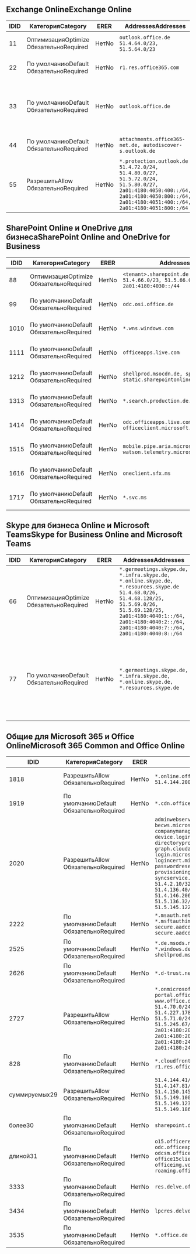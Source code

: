 <!--THIS FILE IS AUTOMATICALLY GENERATED. MANUAL CHANGES WILL BE OVERWRITTEN.-->
<!--Please contact the Office 365 Endpoints team with any questions.-->
<!--Germany endpoints version 2020070800-->
<!--File generated 2020-07-08 17:01:09.7820-->

## <a name="exchange-online"></a><span data-ttu-id="2e284-101">Exchange Online</span><span class="sxs-lookup"><span data-stu-id="2e284-101">Exchange Online</span></span>

<span data-ttu-id="2e284-102">ID</span><span class="sxs-lookup"><span data-stu-id="2e284-102">ID</span></span> | <span data-ttu-id="2e284-103">Категория</span><span class="sxs-lookup"><span data-stu-id="2e284-103">Category</span></span> | <span data-ttu-id="2e284-104">ER</span><span class="sxs-lookup"><span data-stu-id="2e284-104">ER</span></span> | <span data-ttu-id="2e284-105">Addresses</span><span class="sxs-lookup"><span data-stu-id="2e284-105">Addresses</span></span> | <span data-ttu-id="2e284-106">Порты</span><span class="sxs-lookup"><span data-stu-id="2e284-106">Ports</span></span>
-- | -------------------- | -- | ----------------------------------------------------------------------------------------------------------------------------------------------------------------------------------------- | -------------------------------
<span data-ttu-id="2e284-107">1</span><span class="sxs-lookup"><span data-stu-id="2e284-107">1</span></span> | <span data-ttu-id="2e284-108">Оптимизация</span><span class="sxs-lookup"><span data-stu-id="2e284-108">Optimize</span></span><BR><span data-ttu-id="2e284-109">Обязательно</span><span class="sxs-lookup"><span data-stu-id="2e284-109">Required</span></span> | <span data-ttu-id="2e284-110">Нет</span><span class="sxs-lookup"><span data-stu-id="2e284-110">No</span></span> | `outlook.office.de`<BR>`51.4.64.0/23, 51.5.64.0/23` | <span data-ttu-id="2e284-111">**TCP:** 443, 80</span><span class="sxs-lookup"><span data-stu-id="2e284-111">**TCP:** 443, 80</span></span>
<span data-ttu-id="2e284-112">2</span><span class="sxs-lookup"><span data-stu-id="2e284-112">2</span></span> | <span data-ttu-id="2e284-113">По умолчанию</span><span class="sxs-lookup"><span data-stu-id="2e284-113">Default</span></span><BR><span data-ttu-id="2e284-114">Обязательно</span><span class="sxs-lookup"><span data-stu-id="2e284-114">Required</span></span> | <span data-ttu-id="2e284-115">Нет</span><span class="sxs-lookup"><span data-stu-id="2e284-115">No</span></span> | `r1.res.office365.com` | <span data-ttu-id="2e284-116">**TCP:** 443, 80</span><span class="sxs-lookup"><span data-stu-id="2e284-116">**TCP:** 443, 80</span></span>
<span data-ttu-id="2e284-117">3</span><span class="sxs-lookup"><span data-stu-id="2e284-117">3</span></span> | <span data-ttu-id="2e284-118">По умолчанию</span><span class="sxs-lookup"><span data-stu-id="2e284-118">Default</span></span><BR><span data-ttu-id="2e284-119">Обязательно</span><span class="sxs-lookup"><span data-stu-id="2e284-119">Required</span></span> | <span data-ttu-id="2e284-120">Нет</span><span class="sxs-lookup"><span data-stu-id="2e284-120">No</span></span> | `outlook.office.de` | <span data-ttu-id="2e284-121">**TCP:** 143, 25, 587, 993, 995</span><span class="sxs-lookup"><span data-stu-id="2e284-121">**TCP:** 143, 25, 587, 993, 995</span></span>
<span data-ttu-id="2e284-122">4</span><span class="sxs-lookup"><span data-stu-id="2e284-122">4</span></span> | <span data-ttu-id="2e284-123">По умолчанию</span><span class="sxs-lookup"><span data-stu-id="2e284-123">Default</span></span><BR><span data-ttu-id="2e284-124">Обязательно</span><span class="sxs-lookup"><span data-stu-id="2e284-124">Required</span></span> | <span data-ttu-id="2e284-125">Нет</span><span class="sxs-lookup"><span data-stu-id="2e284-125">No</span></span> | `attachments.office365-net.de, autodiscover-s.outlook.de` | <span data-ttu-id="2e284-126">**TCP:** 443, 80</span><span class="sxs-lookup"><span data-stu-id="2e284-126">**TCP:** 443, 80</span></span>
<span data-ttu-id="2e284-127">5</span><span class="sxs-lookup"><span data-stu-id="2e284-127">5</span></span> | <span data-ttu-id="2e284-128">Разрешить</span><span class="sxs-lookup"><span data-stu-id="2e284-128">Allow</span></span><BR><span data-ttu-id="2e284-129">Обязательно</span><span class="sxs-lookup"><span data-stu-id="2e284-129">Required</span></span> | <span data-ttu-id="2e284-130">Нет</span><span class="sxs-lookup"><span data-stu-id="2e284-130">No</span></span> | `*.protection.outlook.de`<BR>`51.4.72.0/24, 51.4.80.0/27, 51.5.72.0/24, 51.5.80.0/27, 2a01:4180:4050:400::/64, 2a01:4180:4050:800::/64, 2a01:4180:4051:400::/64, 2a01:4180:4051:800::/64` | <span data-ttu-id="2e284-131">**TCP:** 25, 443</span><span class="sxs-lookup"><span data-stu-id="2e284-131">**TCP:** 25, 443</span></span>

## <a name="sharepoint-online-and-onedrive-for-business"></a><span data-ttu-id="2e284-132">SharePoint Online и OneDrive для бизнеса</span><span class="sxs-lookup"><span data-stu-id="2e284-132">SharePoint Online and OneDrive for Business</span></span>

<span data-ttu-id="2e284-133">ID</span><span class="sxs-lookup"><span data-stu-id="2e284-133">ID</span></span> | <span data-ttu-id="2e284-134">Категория</span><span class="sxs-lookup"><span data-stu-id="2e284-134">Category</span></span> | <span data-ttu-id="2e284-135">ER</span><span class="sxs-lookup"><span data-stu-id="2e284-135">ER</span></span> | <span data-ttu-id="2e284-136">Addresses</span><span class="sxs-lookup"><span data-stu-id="2e284-136">Addresses</span></span> | <span data-ttu-id="2e284-137">Порты</span><span class="sxs-lookup"><span data-stu-id="2e284-137">Ports</span></span>
-- | -------------------- | -- | ------------------------------------------------------------------------------ | ----------------
<span data-ttu-id="2e284-138">8</span><span class="sxs-lookup"><span data-stu-id="2e284-138">8</span></span> | <span data-ttu-id="2e284-139">Оптимизация</span><span class="sxs-lookup"><span data-stu-id="2e284-139">Optimize</span></span><BR><span data-ttu-id="2e284-140">Обязательно</span><span class="sxs-lookup"><span data-stu-id="2e284-140">Required</span></span> | <span data-ttu-id="2e284-141">Нет</span><span class="sxs-lookup"><span data-stu-id="2e284-141">No</span></span> | `<tenant>.sharepoint.de`<BR>`51.4.66.0/23, 51.5.66.0/23, 2a01:4180:4030::/44` | <span data-ttu-id="2e284-142">**TCP:** 443, 80</span><span class="sxs-lookup"><span data-stu-id="2e284-142">**TCP:** 443, 80</span></span>
<span data-ttu-id="2e284-143">9</span><span class="sxs-lookup"><span data-stu-id="2e284-143">9</span></span> | <span data-ttu-id="2e284-144">По умолчанию</span><span class="sxs-lookup"><span data-stu-id="2e284-144">Default</span></span><BR><span data-ttu-id="2e284-145">Обязательно</span><span class="sxs-lookup"><span data-stu-id="2e284-145">Required</span></span> | <span data-ttu-id="2e284-146">Нет</span><span class="sxs-lookup"><span data-stu-id="2e284-146">No</span></span> | `odc.osi.office.de` | <span data-ttu-id="2e284-147">**TCP:** 443, 80</span><span class="sxs-lookup"><span data-stu-id="2e284-147">**TCP:** 443, 80</span></span>
<span data-ttu-id="2e284-148">10</span><span class="sxs-lookup"><span data-stu-id="2e284-148">10</span></span> | <span data-ttu-id="2e284-149">По умолчанию</span><span class="sxs-lookup"><span data-stu-id="2e284-149">Default</span></span><BR><span data-ttu-id="2e284-150">Обязательно</span><span class="sxs-lookup"><span data-stu-id="2e284-150">Required</span></span> | <span data-ttu-id="2e284-151">Нет</span><span class="sxs-lookup"><span data-stu-id="2e284-151">No</span></span> | `*.wns.windows.com` | <span data-ttu-id="2e284-152">**TCP:** 443, 80</span><span class="sxs-lookup"><span data-stu-id="2e284-152">**TCP:** 443, 80</span></span>
<span data-ttu-id="2e284-153">11</span><span class="sxs-lookup"><span data-stu-id="2e284-153">11</span></span> | <span data-ttu-id="2e284-154">По умолчанию</span><span class="sxs-lookup"><span data-stu-id="2e284-154">Default</span></span><BR><span data-ttu-id="2e284-155">Обязательно</span><span class="sxs-lookup"><span data-stu-id="2e284-155">Required</span></span> | <span data-ttu-id="2e284-156">Нет</span><span class="sxs-lookup"><span data-stu-id="2e284-156">No</span></span> | `officeapps.live.com` | <span data-ttu-id="2e284-157">**TCP:** 443, 80</span><span class="sxs-lookup"><span data-stu-id="2e284-157">**TCP:** 443, 80</span></span>
<span data-ttu-id="2e284-158">12</span><span class="sxs-lookup"><span data-stu-id="2e284-158">12</span></span> | <span data-ttu-id="2e284-159">По умолчанию</span><span class="sxs-lookup"><span data-stu-id="2e284-159">Default</span></span><BR><span data-ttu-id="2e284-160">Обязательно</span><span class="sxs-lookup"><span data-stu-id="2e284-160">Required</span></span> | <span data-ttu-id="2e284-161">Нет</span><span class="sxs-lookup"><span data-stu-id="2e284-161">No</span></span> | `shellprod.msocdn.de, spoprod-a.akamaihd.net, static.sharepointonline.com` | <span data-ttu-id="2e284-162">**TCP:** 443, 80</span><span class="sxs-lookup"><span data-stu-id="2e284-162">**TCP:** 443, 80</span></span>
<span data-ttu-id="2e284-163">13</span><span class="sxs-lookup"><span data-stu-id="2e284-163">13</span></span> | <span data-ttu-id="2e284-164">По умолчанию</span><span class="sxs-lookup"><span data-stu-id="2e284-164">Default</span></span><BR><span data-ttu-id="2e284-165">Обязательно</span><span class="sxs-lookup"><span data-stu-id="2e284-165">Required</span></span> | <span data-ttu-id="2e284-166">Нет</span><span class="sxs-lookup"><span data-stu-id="2e284-166">No</span></span> | `*.search.production.de.azuretrafficmanager.de` | <span data-ttu-id="2e284-167">**TCP:** 443</span><span class="sxs-lookup"><span data-stu-id="2e284-167">**TCP:** 443</span></span>
<span data-ttu-id="2e284-168">14</span><span class="sxs-lookup"><span data-stu-id="2e284-168">14</span></span> | <span data-ttu-id="2e284-169">По умолчанию</span><span class="sxs-lookup"><span data-stu-id="2e284-169">Default</span></span><BR><span data-ttu-id="2e284-170">Обязательно</span><span class="sxs-lookup"><span data-stu-id="2e284-170">Required</span></span> | <span data-ttu-id="2e284-171">Нет</span><span class="sxs-lookup"><span data-stu-id="2e284-171">No</span></span> | `odc.officeapps.live.com, officeclient.microsoft.com` | <span data-ttu-id="2e284-172">**TCP:** 443, 80</span><span class="sxs-lookup"><span data-stu-id="2e284-172">**TCP:** 443, 80</span></span>
<span data-ttu-id="2e284-173">15</span><span class="sxs-lookup"><span data-stu-id="2e284-173">15</span></span> | <span data-ttu-id="2e284-174">По умолчанию</span><span class="sxs-lookup"><span data-stu-id="2e284-174">Default</span></span><BR><span data-ttu-id="2e284-175">Обязательно</span><span class="sxs-lookup"><span data-stu-id="2e284-175">Required</span></span> | <span data-ttu-id="2e284-176">Нет</span><span class="sxs-lookup"><span data-stu-id="2e284-176">No</span></span> | `mobile.pipe.aria.microsoft.com, ssw.live.com, watson.telemetry.microsoft.com` | <span data-ttu-id="2e284-177">**TCP:** 443, 80</span><span class="sxs-lookup"><span data-stu-id="2e284-177">**TCP:** 443, 80</span></span>
<span data-ttu-id="2e284-178">16</span><span class="sxs-lookup"><span data-stu-id="2e284-178">16</span></span> | <span data-ttu-id="2e284-179">По умолчанию</span><span class="sxs-lookup"><span data-stu-id="2e284-179">Default</span></span><BR><span data-ttu-id="2e284-180">Обязательно</span><span class="sxs-lookup"><span data-stu-id="2e284-180">Required</span></span> | <span data-ttu-id="2e284-181">Нет</span><span class="sxs-lookup"><span data-stu-id="2e284-181">No</span></span> | `oneclient.sfx.ms` | <span data-ttu-id="2e284-182">**TCP:** 443, 80</span><span class="sxs-lookup"><span data-stu-id="2e284-182">**TCP:** 443, 80</span></span>
<span data-ttu-id="2e284-183">17</span><span class="sxs-lookup"><span data-stu-id="2e284-183">17</span></span> | <span data-ttu-id="2e284-184">По умолчанию</span><span class="sxs-lookup"><span data-stu-id="2e284-184">Default</span></span><BR><span data-ttu-id="2e284-185">Обязательно</span><span class="sxs-lookup"><span data-stu-id="2e284-185">Required</span></span> | <span data-ttu-id="2e284-186">Нет</span><span class="sxs-lookup"><span data-stu-id="2e284-186">No</span></span> | `*.svc.ms` | <span data-ttu-id="2e284-187">**TCP:** 443, 80</span><span class="sxs-lookup"><span data-stu-id="2e284-187">**TCP:** 443, 80</span></span>

## <a name="skype-for-business-online-and-microsoft-teams"></a><span data-ttu-id="2e284-188">Skype для бизнеса Online и Microsoft Teams</span><span class="sxs-lookup"><span data-stu-id="2e284-188">Skype for Business Online and Microsoft Teams</span></span>

<span data-ttu-id="2e284-189">ID</span><span class="sxs-lookup"><span data-stu-id="2e284-189">ID</span></span> | <span data-ttu-id="2e284-190">Категория</span><span class="sxs-lookup"><span data-stu-id="2e284-190">Category</span></span> | <span data-ttu-id="2e284-191">ER</span><span class="sxs-lookup"><span data-stu-id="2e284-191">ER</span></span> | <span data-ttu-id="2e284-192">Addresses</span><span class="sxs-lookup"><span data-stu-id="2e284-192">Addresses</span></span> | <span data-ttu-id="2e284-193">Порты</span><span class="sxs-lookup"><span data-stu-id="2e284-193">Ports</span></span>
-- | -------------------- | -- | ----------------------------------------------------------------------------------------------------------------------------------------------------------------------------------------------------------------------------------------------- | --------------------------------------------------
<span data-ttu-id="2e284-194">6</span><span class="sxs-lookup"><span data-stu-id="2e284-194">6</span></span> | <span data-ttu-id="2e284-195">Оптимизация</span><span class="sxs-lookup"><span data-stu-id="2e284-195">Optimize</span></span><BR><span data-ttu-id="2e284-196">Обязательно</span><span class="sxs-lookup"><span data-stu-id="2e284-196">Required</span></span> | <span data-ttu-id="2e284-197">Нет</span><span class="sxs-lookup"><span data-stu-id="2e284-197">No</span></span> | `*.germeetings.skype.de, *.infra.skype.de, *.online.skype.de, *.resources.skype.de`<BR>`51.4.68.0/26, 51.4.68.128/25, 51.5.69.0/26, 51.5.69.128/25, 2a01:4180:4040:1::/64, 2a01:4180:4040:2::/64, 2a01:4180:4040:7::/64, 2a01:4180:4040:8::/64` | <span data-ttu-id="2e284-198">**TCP:** 443, 80</span><span class="sxs-lookup"><span data-stu-id="2e284-198">**TCP:** 443, 80</span></span><BR><span data-ttu-id="2e284-199">**UDP:** 3478</span><span class="sxs-lookup"><span data-stu-id="2e284-199">**UDP:** 3478</span></span>
<span data-ttu-id="2e284-200">7</span><span class="sxs-lookup"><span data-stu-id="2e284-200">7</span></span> | <span data-ttu-id="2e284-201">По умолчанию</span><span class="sxs-lookup"><span data-stu-id="2e284-201">Default</span></span><BR><span data-ttu-id="2e284-202">Обязательно</span><span class="sxs-lookup"><span data-stu-id="2e284-202">Required</span></span> | <span data-ttu-id="2e284-203">Нет</span><span class="sxs-lookup"><span data-stu-id="2e284-203">No</span></span> | `*.germeetings.skype.de, *.infra.skype.de, *.online.skype.de, *.resources.skype.de` | <span data-ttu-id="2e284-204">**TCP:** 5061, 50000–59999</span><span class="sxs-lookup"><span data-stu-id="2e284-204">**TCP:** 5061, 50000-59999</span></span><BR><span data-ttu-id="2e284-205">**UDP:** 50000–59999</span><span class="sxs-lookup"><span data-stu-id="2e284-205">**UDP:** 50000-59999</span></span>

## <a name="microsoft-365-common-and-office-online"></a><span data-ttu-id="2e284-206">Общие для Microsoft 365 и Office Online</span><span class="sxs-lookup"><span data-stu-id="2e284-206">Microsoft 365 Common and Office Online</span></span>

<span data-ttu-id="2e284-207">ID</span><span class="sxs-lookup"><span data-stu-id="2e284-207">ID</span></span> | <span data-ttu-id="2e284-208">Категория</span><span class="sxs-lookup"><span data-stu-id="2e284-208">Category</span></span> | <span data-ttu-id="2e284-209">ER</span><span class="sxs-lookup"><span data-stu-id="2e284-209">ER</span></span> | <span data-ttu-id="2e284-210">Addresses</span><span class="sxs-lookup"><span data-stu-id="2e284-210">Addresses</span></span> | <span data-ttu-id="2e284-211">Порты</span><span class="sxs-lookup"><span data-stu-id="2e284-211">Ports</span></span>
-- | ------------------- | -- | -------------------------------------------------------------------------------------------------------------------------------------------------------------------------------------------------------------------------------------------------------------------------------------------------------------------------------------------------------------------------------------------------------------------------------------------------------------------------------------------------------------------------------------------------------------------------------------------------------------------------- | ----------------
<span data-ttu-id="2e284-212">18</span><span class="sxs-lookup"><span data-stu-id="2e284-212">18</span></span> | <span data-ttu-id="2e284-213">Разрешить</span><span class="sxs-lookup"><span data-stu-id="2e284-213">Allow</span></span><BR><span data-ttu-id="2e284-214">Обязательно</span><span class="sxs-lookup"><span data-stu-id="2e284-214">Required</span></span> | <span data-ttu-id="2e284-215">Нет</span><span class="sxs-lookup"><span data-stu-id="2e284-215">No</span></span> | `*.online.office.de`<BR>`51.4.144.200/32, 51.5.149.3/32, 51.18.16.0/23` | <span data-ttu-id="2e284-216">**TCP:** 443</span><span class="sxs-lookup"><span data-stu-id="2e284-216">**TCP:** 443</span></span>
<span data-ttu-id="2e284-217">19</span><span class="sxs-lookup"><span data-stu-id="2e284-217">19</span></span> | <span data-ttu-id="2e284-218">По умолчанию</span><span class="sxs-lookup"><span data-stu-id="2e284-218">Default</span></span><BR><span data-ttu-id="2e284-219">Обязательно</span><span class="sxs-lookup"><span data-stu-id="2e284-219">Required</span></span> | <span data-ttu-id="2e284-220">Нет</span><span class="sxs-lookup"><span data-stu-id="2e284-220">No</span></span> | `*.cdn.office.net` | <span data-ttu-id="2e284-221">**TCP:** 443</span><span class="sxs-lookup"><span data-stu-id="2e284-221">**TCP:** 443</span></span>
<span data-ttu-id="2e284-222">20</span><span class="sxs-lookup"><span data-stu-id="2e284-222">20</span></span> | <span data-ttu-id="2e284-223">Разрешить</span><span class="sxs-lookup"><span data-stu-id="2e284-223">Allow</span></span><BR><span data-ttu-id="2e284-224">Обязательно</span><span class="sxs-lookup"><span data-stu-id="2e284-224">Required</span></span> | <span data-ttu-id="2e284-225">Нет</span><span class="sxs-lookup"><span data-stu-id="2e284-225">No</span></span> | `adminwebservice.microsoftonline.de, becws.microsoftonline.de, companymanager.microsoftonline.de, device.login.microsoftonline.de, directoryprovisioning.cloudapi.de, graph.cloudapi.de, graph.microsoft.de, login.microsoftonline.de, logincert.microsoftonline.de, pas.cloudapi.de, passwordreset.activedirectory.microsoftazure.de, provisioningapi.microsoftonline.de, syncservice.microsoftonline.de`<BR>`51.4.2.10/32, 51.4.71.61/32, 51.4.136.38/31, 51.4.136.40/31, 51.4.136.42/32, 51.4.146.38/32, 51.4.146.206/32, 51.5.16.7/32, 51.5.71.22/32, 51.5.136.32/30, 51.5.136.36/32, 51.5.145.29/32, 51.5.145.122/32` | <span data-ttu-id="2e284-226">**TCP:** 443, 80</span><span class="sxs-lookup"><span data-stu-id="2e284-226">**TCP:** 443, 80</span></span>
<span data-ttu-id="2e284-227">22</span><span class="sxs-lookup"><span data-stu-id="2e284-227">22</span></span> | <span data-ttu-id="2e284-228">По умолчанию</span><span class="sxs-lookup"><span data-stu-id="2e284-228">Default</span></span><BR><span data-ttu-id="2e284-229">Обязательно</span><span class="sxs-lookup"><span data-stu-id="2e284-229">Required</span></span> | <span data-ttu-id="2e284-230">Нет</span><span class="sxs-lookup"><span data-stu-id="2e284-230">No</span></span> | `*.msauth.net, *.msauthimages.de, *.msftauth.net, *.msftauthimages.de, secure.aadcdn.microsoftonline-p.com, secure.aadcdn.microsoftonline-p.de` | <span data-ttu-id="2e284-231">**TCP:** 443, 80</span><span class="sxs-lookup"><span data-stu-id="2e284-231">**TCP:** 443, 80</span></span>
<span data-ttu-id="2e284-232">25</span><span class="sxs-lookup"><span data-stu-id="2e284-232">25</span></span> | <span data-ttu-id="2e284-233">По умолчанию</span><span class="sxs-lookup"><span data-stu-id="2e284-233">Default</span></span><BR><span data-ttu-id="2e284-234">Обязательно</span><span class="sxs-lookup"><span data-stu-id="2e284-234">Required</span></span> | <span data-ttu-id="2e284-235">Нет</span><span class="sxs-lookup"><span data-stu-id="2e284-235">No</span></span> | `*.de.msods.nsatc.net, *.office.de.akadns.net, *.windows.de.nsatc.net, officehome.msocdn.de, shellprod.msocdn.com` | <span data-ttu-id="2e284-236">**TCP:** 443, 80</span><span class="sxs-lookup"><span data-stu-id="2e284-236">**TCP:** 443, 80</span></span>
<span data-ttu-id="2e284-237">26</span><span class="sxs-lookup"><span data-stu-id="2e284-237">26</span></span> | <span data-ttu-id="2e284-238">По умолчанию</span><span class="sxs-lookup"><span data-stu-id="2e284-238">Default</span></span><BR><span data-ttu-id="2e284-239">Обязательно</span><span class="sxs-lookup"><span data-stu-id="2e284-239">Required</span></span> | <span data-ttu-id="2e284-240">Нет</span><span class="sxs-lookup"><span data-stu-id="2e284-240">No</span></span> | `*.d-trust.net` | <span data-ttu-id="2e284-241">**TCP:** 443, 80</span><span class="sxs-lookup"><span data-stu-id="2e284-241">**TCP:** 443, 80</span></span>
<span data-ttu-id="2e284-242">27</span><span class="sxs-lookup"><span data-stu-id="2e284-242">27</span></span> | <span data-ttu-id="2e284-243">Разрешить</span><span class="sxs-lookup"><span data-stu-id="2e284-243">Allow</span></span><BR><span data-ttu-id="2e284-244">Обязательно</span><span class="sxs-lookup"><span data-stu-id="2e284-244">Required</span></span> | <span data-ttu-id="2e284-245">Нет</span><span class="sxs-lookup"><span data-stu-id="2e284-245">No</span></span> | `*.onmicrosoft.de, *.osi.office.de, office.de, portal.office.de, webshell.suite.office.de, www.office.de`<BR>`51.4.70.0/24, 51.4.71.0/24, 51.4.226.115/32, 51.4.227.178/32, 51.4.230.178/32, 51.5.70.0/24, 51.5.71.0/24, 51.5.147.48/32, 51.5.242.163/32, 51.5.245.67/32, 2a01:4180:2001::2/128, 2a01:4180:2001::92/128, 2a01:4180:2001::234/128, 2a01:4180:2001::3b8/128, 2a01:4180:2401::5/128, 2a01:4180:2401::11f/128, 2a01:4180:2401::33b/128, 2a01:4180:2401::55b/128` | <span data-ttu-id="2e284-246">**TCP:** 443, 80</span><span class="sxs-lookup"><span data-stu-id="2e284-246">**TCP:** 443, 80</span></span>
<span data-ttu-id="2e284-247">8</span><span class="sxs-lookup"><span data-stu-id="2e284-247">28</span></span> | <span data-ttu-id="2e284-248">По умолчанию</span><span class="sxs-lookup"><span data-stu-id="2e284-248">Default</span></span><BR><span data-ttu-id="2e284-249">Обязательно</span><span class="sxs-lookup"><span data-stu-id="2e284-249">Required</span></span> | <span data-ttu-id="2e284-250">Нет</span><span class="sxs-lookup"><span data-stu-id="2e284-250">No</span></span> | `*.cloudfront.net, prod.msocdn.de, r1.res.office365.com, shellprod.msocdn.de` | <span data-ttu-id="2e284-251">**TCP:** 443, 80</span><span class="sxs-lookup"><span data-stu-id="2e284-251">**TCP:** 443, 80</span></span>
<span data-ttu-id="2e284-252">суммируемых</span><span class="sxs-lookup"><span data-stu-id="2e284-252">29</span></span> | <span data-ttu-id="2e284-253">Разрешить</span><span class="sxs-lookup"><span data-stu-id="2e284-253">Allow</span></span><BR><span data-ttu-id="2e284-254">Обязательно</span><span class="sxs-lookup"><span data-stu-id="2e284-254">Required</span></span> | <span data-ttu-id="2e284-255">Нет</span><span class="sxs-lookup"><span data-stu-id="2e284-255">No</span></span> | `51.4.144.41/32, 51.4.144.174/32, 51.4.145.38/32, 51.4.147.81/32, 51.4.147.233/32, 51.4.148.12/32, 51.4.150.145/32, 51.5.147.242/32, 51.5.149.100/32, 51.5.149.119/32, 51.5.149.123/32, 51.5.149.180/32, 51.5.149.186/32, 51.18.0.0/21` | <span data-ttu-id="2e284-256">**TCP:** 443, 80</span><span class="sxs-lookup"><span data-stu-id="2e284-256">**TCP:** 443, 80</span></span>
<span data-ttu-id="2e284-257">более</span><span class="sxs-lookup"><span data-stu-id="2e284-257">30</span></span> | <span data-ttu-id="2e284-258">По умолчанию</span><span class="sxs-lookup"><span data-stu-id="2e284-258">Default</span></span><BR><span data-ttu-id="2e284-259">Обязательно</span><span class="sxs-lookup"><span data-stu-id="2e284-259">Required</span></span> | <span data-ttu-id="2e284-260">Нет</span><span class="sxs-lookup"><span data-stu-id="2e284-260">No</span></span> | `sharepoint.de` | <span data-ttu-id="2e284-261">**TCP:** 443, 80</span><span class="sxs-lookup"><span data-stu-id="2e284-261">**TCP:** 443, 80</span></span>
<span data-ttu-id="2e284-262">длиной</span><span class="sxs-lookup"><span data-stu-id="2e284-262">31</span></span> | <span data-ttu-id="2e284-263">По умолчанию</span><span class="sxs-lookup"><span data-stu-id="2e284-263">Default</span></span><BR><span data-ttu-id="2e284-264">Обязательно</span><span class="sxs-lookup"><span data-stu-id="2e284-264">Required</span></span> | <span data-ttu-id="2e284-265">Нет</span><span class="sxs-lookup"><span data-stu-id="2e284-265">No</span></span> | `o15.officeredir.microsoft.com, odc.officeapps.live.com, odcsm.officeapps.live.com, office.microsoft.com, office15client.microsoft.com, officeimg.vo.msecnd.net, roaming.officeapps.live.com` | <span data-ttu-id="2e284-266">**TCP:** 443, 80</span><span class="sxs-lookup"><span data-stu-id="2e284-266">**TCP:** 443, 80</span></span>
<span data-ttu-id="2e284-267">33</span><span class="sxs-lookup"><span data-stu-id="2e284-267">33</span></span> | <span data-ttu-id="2e284-268">По умолчанию</span><span class="sxs-lookup"><span data-stu-id="2e284-268">Default</span></span><BR><span data-ttu-id="2e284-269">Обязательно</span><span class="sxs-lookup"><span data-stu-id="2e284-269">Required</span></span> | <span data-ttu-id="2e284-270">Нет</span><span class="sxs-lookup"><span data-stu-id="2e284-270">No</span></span> | `res.delve.office.com` | <span data-ttu-id="2e284-271">**TCP:** 443</span><span class="sxs-lookup"><span data-stu-id="2e284-271">**TCP:** 443</span></span>
<span data-ttu-id="2e284-272">34</span><span class="sxs-lookup"><span data-stu-id="2e284-272">34</span></span> | <span data-ttu-id="2e284-273">По умолчанию</span><span class="sxs-lookup"><span data-stu-id="2e284-273">Default</span></span><BR><span data-ttu-id="2e284-274">Обязательно</span><span class="sxs-lookup"><span data-stu-id="2e284-274">Required</span></span> | <span data-ttu-id="2e284-275">Нет</span><span class="sxs-lookup"><span data-stu-id="2e284-275">No</span></span> | `lpcres.delve.office.com` | <span data-ttu-id="2e284-276">**TCP:** 443</span><span class="sxs-lookup"><span data-stu-id="2e284-276">**TCP:** 443</span></span>
<span data-ttu-id="2e284-277">35</span><span class="sxs-lookup"><span data-stu-id="2e284-277">35</span></span> | <span data-ttu-id="2e284-278">По умолчанию</span><span class="sxs-lookup"><span data-stu-id="2e284-278">Default</span></span><BR><span data-ttu-id="2e284-279">Обязательно</span><span class="sxs-lookup"><span data-stu-id="2e284-279">Required</span></span> | <span data-ttu-id="2e284-280">Нет</span><span class="sxs-lookup"><span data-stu-id="2e284-280">No</span></span> | `*.office.de` | <span data-ttu-id="2e284-281">**TCP:** 443, 80</span><span class="sxs-lookup"><span data-stu-id="2e284-281">**TCP:** 443, 80</span></span>
